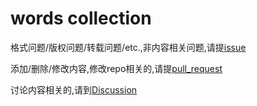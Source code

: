 <!--
 * @Github: https://github.com/Certseeds/words
 * @Organization: SUSTech
 * @Author: nanoseeds
 * @Date: 2021-05-28 20:52:45
 * @LastEditors: nanoseeds
 * @LastEditTime: 2021-05-28 20:59:21
 * @License: CC-BY-NC-SA_V4_0 or any later version 
 -->

# words collection

格式问题/版权问题/转载问题/etc.,非内容相关问题,请提[issue](https://github.com/Certseeds/words/issues)

添加/删除/修改内容,修改repo相关的,请提[pull_request](https://github.com/Certseeds/words/pulls)

讨论内容相关的,请到[Discussion](https://github.com/Certseeds/words/discussions)